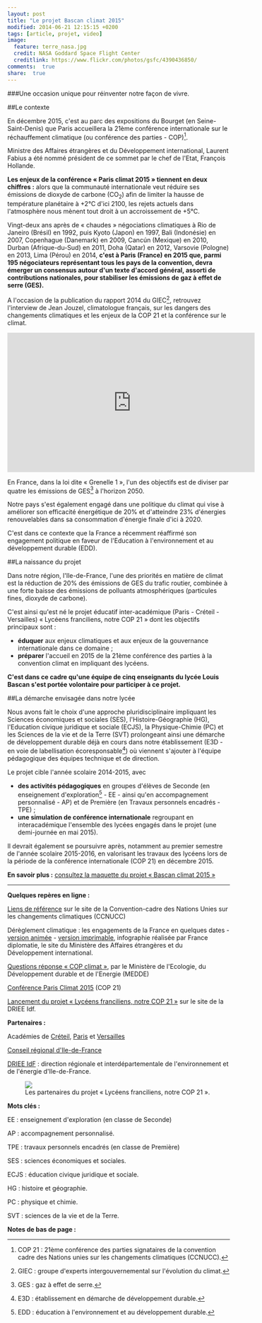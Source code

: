```yaml
---
layout: post
title: "Le projet Bascan climat 2015"
modified: 2014-06-21 12:15:15 +0200
tags: [article, projet, video]
image:
  feature: terre_nasa.jpg
  credit: NASA Goddard Space Flight Center
  creditlink: https://www.flickr.com/photos/gsfc/4390436850/
comments:  true
share:  true
---
```

###Une occasion unique pour réinventer notre façon de vivre.

##Le contexte

En décembre 2015, c'est au parc des expositions du Bourget (en Seine-Saint-Denis) que Paris accueillera la 21ème conférence internationale sur le réchauffement climatique (ou conférence des parties - COP)[^1].

Ministre des Affaires étrangères et du Développement international, Laurent Fabius a été nommé président de ce sommet par le chef de l'Etat, François Hollande.

**Les enjeux de la conférence « Paris climat 2015 » tiennent en deux chiffres :** alors que la communauté internationale veut réduire ses émissions de dioxyde de carbone (CO<sub>2</sub>) afin de limiter la hausse de température planétaire à +2°C d'ici 2100, les rejets actuels dans l'atmosphère nous mènent tout droit à un accroissement de +5°C.

Vingt-deux ans après de « chaudes » négociations climatiques à Rio de Janeiro (Brésil) en 1992, puis Kyoto (Japon) en 1997, Bali (Indonésie) en 2007, Copenhague (Danemark) en 2009, Canc&uacute;n (Mexique) en 2010, Durban (Afrique-du-Sud) en 2011, Doha (Qatar) en 2012, Varsovie (Pologne) en 2013, Lima (Pérou) en 2014, **c'est à Paris (France) en 2015 que, parmi 195 négociateurs représentant tous les pays de la convention, devra émerger un consensus autour d'un texte d'accord général, assorti de contributions nationales, pour stabiliser les émissions de gaz à effet de serre (GES).**

A l'occasion de la publication du rapport 2014 du GIEC[^3], retrouvez l'interview de Jean Jouzel, climatologue français, sur les dangers des changements climatiques et les enjeux de la COP 21 et la conférence sur le climat.

<iframe width="560" height="315" src="http://www.youtube.com/embed/4IpbF5kYYJs?rel=0" frameborder="0"></iframe>

En France, dans la loi dite « Grenelle 1 », l'un des objectifs est de diviser par quatre les émissions de GES[^2] à l'horizon 2050.

Notre pays s'est également engagé dans une politique du climat qui vise à améliorer son efficacité énergétique de 20% et d'atteindre 23% d'énergies renouvelables dans sa consommation d'énergie finale d'ici à 2020.

C'est dans ce contexte que la France a récemment réaffirmé son engagement politique en faveur de l'Education à l'environnement et au développement durable (EDD).

##La naissance du projet

Dans notre région, l'Ile-de-France, l'une des priorités en matière de climat est la réduction de 20% des émissions de GES du trafic routier, combinée à une forte baisse des émissions de polluants atmosphériques (particules fines, dioxyde de carbone).

C'est ainsi qu'est né le projet éducatif inter-académique (Paris - Créteil - Versailles) « Lycéens franciliens, notre COP 21 » dont les objectifs principaux sont :

- **éduquer** aux enjeux climatiques et aux enjeux de la gouvernance internationale dans ce domaine ;
- **préparer** l'accueil en 2015 de la 21ème conférence des parties à la convention climat en impliquant des lycéens.

**C'est dans ce cadre qu'une équipe de cinq enseignants du lycée Louis Bascan s'est portée volontaire pour participer à ce projet.**

##La démarche envisagée dans notre lycée

Nous avons fait le choix d'une approche pluridisciplinaire impliquant les Sciences économiques et sociales (SES), l'Histoire-Géographie (HG), l'Education civique juridique et sociale (ECJS), la Physique-Chimie (PC) et les Sciences de la vie et de la Terre (SVT) prolongeant ainsi une démarche de développement durable déjà en cours dans notre établissement (E3D - en voie de labellisation écoresponsable[^5]) où viennent s'ajouter à l'équipe pédagogique des équipes technique et de direction.

Le projet cible l'année scolaire 2014-2015, avec

- **des activités pédagogiques** en groupes d'élèves de Seconde (en enseignement d'exploration[^4] - EE - ainsi qu'en accompagnement personnalisé - AP) et de Première (en Travaux personnels encadrés - TPE) ;
- **une simulation de conférence internationale** regroupant en interacadémique l'ensemble des lycées engagés dans le projet (une demi-journée en mai 2015).

Il devrait également se poursuivre après, notamment au premier semestre de l'année scolaire 2015-2016, en valorisant les travaux des lycéens lors de la période de la conférence internationale (COP 21) en décembre 2015.

**En savoir plus :** [consultez la maquette du projet « Bascan climat 2015 »](http://moniliformopse.github.io/le-projet-bascan-climat-2015/)

---
**Quelques repères en ligne :**

[Liens de référence](https://unfccc.int/portal_francophone/liens_et_references/items/6588.php "Lien externe") sur le site de la Convention-cadre des Nations Unies sur les changements climatiques (CCNUCC)

Dérèglement climatique : les engagements de la France en quelques dates - [version animée](http://webapps.france-diplomatie.info/cop21/ "Lien externe") - [version imprimable](http://www.diplomatie.gouv.fr/fr/IMG/pdf/infographie_parallaxe_PRINT_cle0f89be.pdf "Document destiné à l'impression, au format pdf - 502,3 Ko"), infographie réalisée par France diplomatie, le site du Ministère des Affaires étrangères et du Développement international.

[Questions réponse « COP climat »](http://www.ac-paris.fr/portail/upload/docs/application/x-octetstream/2014-05/annexe_i_-_fiche_medde_presentation_cop_2015.pdf "Document destiné à l'impression, au format pdf - 70,96 Ko"), par le Ministère de l'Ecologie, du Développement durable et de l'Energie (MEDDE)

[Conférence Paris Climat 2015](http://www.diplomatie.gouv.fr/fr/politique-etrangere-de-la-france/environnement-et-developpement/conference-paris-climat-2015-cop21/ "Lien externe") (COP 21)

[Lancement du projet « Lycéens franciliens, notre COP 21 »](http://www.driee.ile-de-france.developpement-durable.gouv.fr/lancement-du-projet-lyceens-a1862.html "Lien externe") sur le site de la DRIEE Idf.

**Partenaires :**

Académies de [Créteil](http://www.ac-creteil.fr "Lien externe"), [Paris](https://www.ac-paris.fr "Lien externe") et [Versailles](http://www.ac-versailles.fr "Lien externe")

[Conseil régional d'Ile-de-France](http://www.iledefrance.fr "Lien externe")

[DRIEE IdF](http://www.driee.ile-de-france.developpement-durable.gouv.fr "Lien externe") : direction régionale et interdépartementale de l'environnement et de l'énergie d'Ile-de-France.

<figure>
	<img src="http://bit.ly/1nrqcgE">
	<figcaption>Les partenaires du projet « Lycéens franciliens, notre COP 21 ».</figcaption>
</figure>

**Mots clés :**

EE : enseignement d'exploration (en classe de Seconde)

AP : accompagnement personnalisé.

TPE : travaux personnels encadrés (en classe de Première)

SES : sciences économiques et sociales.

ECJS : éducation civique juridique et sociale.

HG : histoire et géographie.

PC : physique et chimie.

SVT : sciences de la vie et de la Terre.

**Notes de bas de page :**

[^1]: COP 21 : 21ème conférence des parties signataires de la convention cadre des Nations unies sur les changements climatiques (CCNUCC).

[^2]: GES : gaz à effet de serre.

[^3]: GIEC : groupe d'experts intergouvernemental sur l'évolution du climat.

[^4]: EDD : éducation à l'environnement et au développement durable.

[^5]: E3D : établissement en démarche de développement durable.